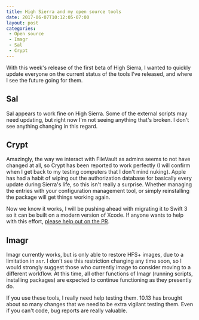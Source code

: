 ```yaml
---
title: High Sierra and my open source tools
date: 2017-06-07T10:12:05-07:00
layout: post
categories:
 - Open source
 - Imagr
 - Sal
 - Crypt
---
```


With this week's release of the first beta of High Sierra, I wanted to quickly update everyone on the current status of the tools I've released, and where I see the future going for them.

## Sal

Sal appears to work fine on High Sierra. Some of the external scripts may need updating, but right now I'm not seeing anything that's broken. I don't see anything changing in this regard.

## Crypt

Amazingly, the way we interact with FileVault as admins seems to not have changed at all, so Crypt has been reported to work perfectly (I will confirm when I get back to my testing computers that I don't mind nuking). Apple has had a habit of wiping out the authorization database for basically every update during Sierra's life, so this isn't really a surprise. Whether managing the entries with your configuration management tool, or simply reinstalling the package will get things working again.

Now we know it works, I will be pushing ahead with migrating it to Swift 3 so it can be built on a modern version of Xcode. If anyone wants to help with this effort, [please help out on the PR](https://github.com/grahamgilbert/crypt2/pull/38).

## Imagr

Imagr currently works, but is only able to restore HFS+ images, due to a limitation in `asr`. I don't see this restriction changing any time soon, so I would strongly suggest those who currently image to consider moving to a different workflow. At this time, all other functions of Imagr (running scripts, installing packages) are expected to continue functioning as they presently do.

If you use these tools, I really need help testing them. 10.13 has brought about so many changes that we need to be extra vigilant testing them. Even if you can't code, bug reports are really valuable.
